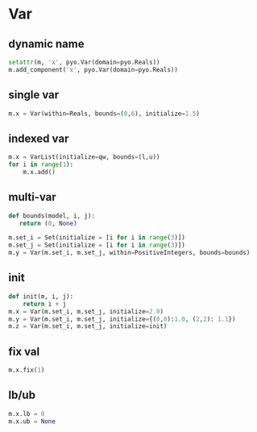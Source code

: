# Var

## dynamic name
```py
setattr(m, 'x', pyo.Var(domain=pyo.Reals))
m.add_component('x', pyo.Var(domain=pyo.Reals))
```

## single var
```py
m.x = Var(within=Reals, bounds=(0,6), initialize=1.5)
```

## indexed var
```py
m.x = VarList(initialize=qw, bounds=(l,u))
for i in range(1):
    m.x.add()
```

## multi-var
```py
def bounds(model, i, j):
   return (0, None)

m.set_i = Set(initialize = [i for i in range(3)])  
m.set_j = Set(initialize = [i for i in range(3)])  
m.y = Var(m.set_i, m.set_j, within=PositiveIntegers, bounds=bounds)
```

## init
```py
def init(m, i, j):
    return i + j
m.x = Var(m.set_i, m.set_j, initialize=2.0)
m.y = Var(m.set_i, m.set_j, initialize={(0,0):1.0, (2,2): 1.1})
m.z = Var(m.set_i, m.set_j, initialize=init)
```

## fix val
```py
m.x.fix(1)
```

## lb/ub
```py
m.x.lb = 0
m.x.ub = None
```
